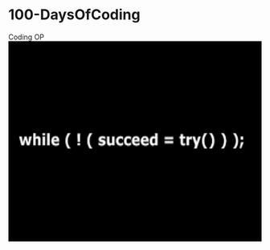 # 100-DaysOfCoding
Coding OP
<img height=400 width=900 src="https://github.com/AkankshaGaonkar/100-DaysOfCoding/blob/main/download.png">
